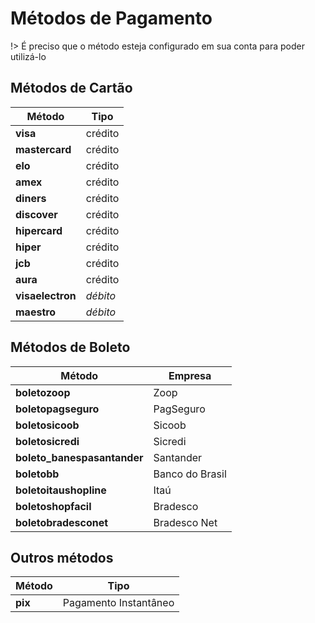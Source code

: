 # Métodos de Pagamento <!-- {docsify-ignore-all} -->

!> É preciso que o método esteja configurado em sua conta para poder utilizá-lo

## Métodos de Cartão

| Método       | Tipo    |
|--------------|---------|
| **visa** | crédito |
| **mastercard** | crédito |
| **elo** | crédito |
| **amex** | crédito |
| **diners** | crédito |
| **discover** | crédito |
| **hipercard** | crédito |
| **hiper** | crédito |
| **jcb** | crédito |
| **aura** | crédito |
| **visaelectron** | *débito*  |
| **maestro** | *débito*  |

## Métodos de Boleto

| Método                      | Empresa         |
|-----------------------------|-----------------|
| **boletozoop**              | Zoop            |
| **boletopagseguro**         | PagSeguro       |
| **boletosicoob**            | Sicoob          |
| **boletosicredi**           | Sicredi         |
| **boleto_banespasantander** | Santander       |
| **boletobb**                | Banco do Brasil |
| **boletoitaushopline**      | Itaú            |
| **boletoshopfacil**         | Bradesco        |
| **boletobradesconet**       | Bradesco Net    |

## Outros métodos

| Método | Tipo |
|-|-|
| **pix** | Pagamento Instantâneo |
